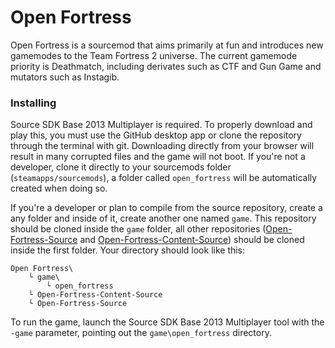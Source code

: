 # Open Fortress

Open Fortress is a sourcemod that aims primarily at fun and introduces new gamemodes to the Team Fortress 2 universe. The current gamemode priority is Deathmatch, including derivates such as CTF and Gun Game and mutators such as Instagib. 

### Installing

Source SDK Base 2013 Multiplayer is required. To properly download and play this, you must use the GitHub desktop app or clone the repository through the terminal with git. Downloading directly from your browser will result in many corrupted files and the game will not boot. If you're not a developer, clone it directly to your sourcemods folder (`steamapps/sourcemods`), a folder called `open_fortress` will be automatically created when doing so.

If you're a developer or plan to compile from the source repository, create a any folder and inside of it, create another one named `game`. This repository should be cloned inside the `game` folder, all other repositories ([Open-Fortress-Source](https://github.com/KaidemonLP/Open-Fortress-Source) and [Open-Fortress-Content-Source](https://github.com/KaidemonLP/Open-Fortress-Content-Source)) should be cloned inside the first folder. Your directory should look like this:

```
Open Fortress\
    └ game\
        └ open_fortress
    └ Open-Fortress-Content-Source
    └ Open-Fortress-Source
```

To run the game, launch the Source SDK Base 2013 Multiplayer tool with the `-game` parameter, pointing out the `game\open_fortress` directory.

